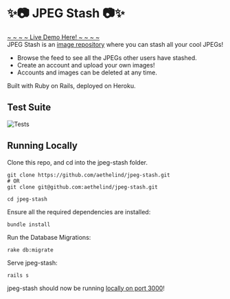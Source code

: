 # :sparkles::camera:  JPEG Stash :camera::sparkles:
[~ ~ ~ ~ Live Demo Here! ~ ~ ~ ~](https://jpeg-stash.herokuapp.com/)  
JPEG Stash is an [image repository](https://docs.google.com/document/d/1eg3sJTOwtyFhDopKedRD6142CFkDfWp1QvRKXNTPIOc/edit?usp=sharing) where you can stash all your cool JPEGs! 

- Browse the feed to see all the JPEGs other users have stashed.
- Create an account and upload your own images! 
- Accounts and images can be deleted at any time.

Built with Ruby on Rails, deployed on Heroku.  

## Test Suite 
![Tests](https://github.com/aethelind/jpeg-stash/actions/workflows/main.yml/badge.svg?branch=master)


## Running Locally
Clone this repo, and cd into the jpeg-stash folder.
```
git clone https://github.com/aethelind/jpeg-stash.git
# OR
git clone git@github.com:aethelind/jpeg-stash.git
```
```
cd jpeg-stash
```

Ensure all the required dependencies are installed:
```
bundle install 
```

Run the Database Migrations:
```
rake db:migrate
```

Serve jpeg-stash:
```
rails s
```

jpeg-stash should now be running [locally on port 3000](http://localhost:3000/)!

<!-- * Ruby version

* System dependencies

* Configuration

* Database creation

* Database initialization

* How to run the test suite

* Services (job queues, cache servers, search engines, etc.)

* Deployment instructions

* ... -->
